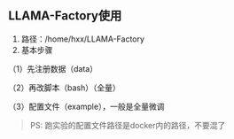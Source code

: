 ## LLAMA-Factory使用

1. 路径：/home/hxx/LLAMA-Factory
2. 基本步骤

（1）先注册数据（data）

（2）再改脚本（bash）（全量）

（3）配置文件（example），一般是全量微调

> PS: 跑实验的配置文件路径是docker内的路径，不要混了
